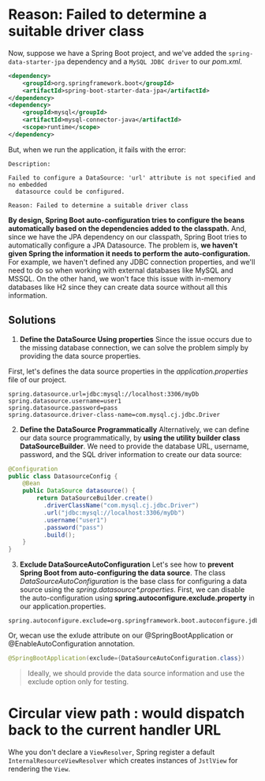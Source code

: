 # Reason: Failed to determine a suitable driver class
Now, suppose we have a Spring Boot project, and we've added the `spring-data-starter-jpa` dependency and a `MySQL JDBC driver` to our _pom.xml_.
```xml
<dependency>
    <groupId>org.springframework.boot</groupId>
    <artifactId>spring-boot-starter-data-jpa</artifactId>
</dependency>
<dependency>
    <groupId>mysql</groupId>
    <artifactId>mysql-connector-java</artifactId>
    <scope>runtime</scope>
</dependency>
```
But, when we run the application, it fails with the error:
```
Description:

Failed to configure a DataSource: 'url' attribute is not specified and no embedded
  datasource could be configured.

Reason: Failed to determine a suitable driver class
```
**By design, Spring Boot auto-configuration tries to configure the beans automatically based on the dependencies added to the classpath.**
And, since we have the JPA dependency on our classpath, Spring Boot tries to automatically configure a JPA Datasource. The problem is, **we haven't given Spring the information it needs to perform the auto-configuration.**
For example, we haven't defined any JDBC connection properties, and we'll need to do so when working with external databases like MySQL and MSSQL. On the other hand, we won't face this issue with in-memory databases like H2 since they can create data source without all this information.

## Solutions
1. **Define the DataSource Using properties**
Since the issue occurs due to the missing database connection, we can solve the problem simply by providing the data source properties.

First, let's defines the data source properties in the _application.properties_ file of our project.
```
spring.datasource.url=jdbc:mysql://localhost:3306/myDb
spring.datasource.username=user1
spring.datasource.password=pass
spring.datasource.driver-class-name=com.mysql.cj.jdbc.Driver
```
2. **Define the DataSource Programmatically**
Alternatively, we can define our data source programmatically, by **using the utility builder class DataSourceBuilder**. We need to provide the database URL, username, password, and the SQL driver information to create our data source:

```java
@Configuration
public class DatasourceConfig {
    @Bean
    public DataSource datasource() {
        return DataSourceBuilder.create()
          .driverClassName("com.mysql.cj.jdbc.Driver")
          .url("jdbc:mysql://localhost:3306/myDb")
          .username("user1")
          .password("pass")
          .build();
    }
}
```
3. **Exclude DataSourceAutoConfiguration**
Let's see how to **prevent Spring Boot from auto-configuring the data source**.
The class _DataSourceAutoConfiguration_ is the base class for configuring a data source using the _spring.datasource*.properties_.
First, we can disable the auto-configuration using **spring.autoconfigure.exclude.property** in our application.properties.
```
spring.autoconfigure.exclude=org.springframework.boot.autoconfigure.jdbc.DataSourceAutoConfiguration
```
Or, wecan use the exlude attribute on our @SpringBootApplication or @EnableAutoConfiguration annotation.
```java
@SpringBootApplication(exclude={DataSourceAutoConfiguration.class})
```
> Ideally, we should provide the data source information and use the exclude option only for testing.


# Circular view path : would dispatch back to the current handler URL
Whe  you don't declare a `ViewResolver`, Spring register a default `InternalResourceViewResolver` which creates instances of `JstlView` for rendering the `View`.
